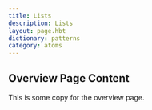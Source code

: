 ```yaml
---
title: Lists
description: Lists
layout: page.hbt
dictionary: patterns
category: atoms
---
```


## Overview Page Content
This is some copy for the overview page.
